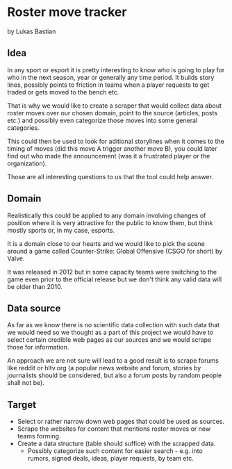 # Roster move tracker

by Lukas Bastian

## Idea

In any sport or esport it is pretty interesting to know who is going to play for who in the next season, year or generally any time period. It builds story lines, possibly points to friction in teams when a player requests to get traded or gets moved to the bench etc.

That is why we would like to create a scraper that would collect data about roster moves over our chosen domain, point to the source (articles, posts etc.) and possibly even categorize those moves into some general categories.

This could then be used to look for aditional storylines when it comes to the timing of moves (did this move A trigger another move B), you could later find out who made the announcement (was it a frustrated player or the organization).

Those are all interesting questions to us that the tool could help answer.

## Domain

Realistically this could be applied to any domain involving changes of position where it is very attractive for the public to know them, but think mostly sports or, in my case, esports.

It is a domain close to our hearts and we would like to pick the scene around a game called Counter-Strike: Global Offensive (CSGO for short) by Valve.

It was released in 2012 but in some capacity teams were switching to the game even prior to the official release but we don't think any valid data will be older than 2010.

## Data source

As far as we know there is no scientific data collection with such data that we would need so we thought as a part of this project we would have to select certain credible web pages as our sources and we would scrape those for information.

An approach we are not sure will lead to a good result is to scrape forums like reddit or hltv.org (a popular news website and forum, stories by journalists should be considered, but also a forum  posts by random people shall not be).

## Target

- Select or rather narrow down web pages that could be used as sources.
- Scrape the websites for content that mentions roster moves or new teams forming.
- Create a data structure (table should suffice) with the scrapped data.
  - Possibly categorize such content for easier search - e.g. into rumors, signed deals, ideas, player requests, by team etc.